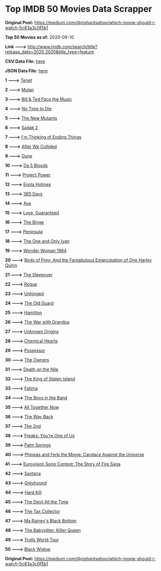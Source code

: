 # Top IMDB 50 Movies Data Scrapper

**Original Post:** https://medium.com/@nishantsahoo/which-movie-should-i-watch-5c83a3c0f5b1

**Top 50 Movies as of:** 2020-09-10

**Link --->** http://www.imdb.com/search/title?release_date=2020,2020&title_type=feature

**CSV Data File:** [here](/Data/data.csv)

**JSON Data File:** [here](/Data/data.json)

**1 --->** [Tenet](https://www.imdb.com/title/tt6723592/?ref_=adv_li_tt)

**2 --->** [Mulan](https://www.imdb.com/title/tt4566758/?ref_=adv_li_tt)

**3 --->** [Bill & Ted Face the Music](https://www.imdb.com/title/tt1086064/?ref_=adv_li_tt)

**4 --->** [No Time to Die](https://www.imdb.com/title/tt2382320/?ref_=adv_li_tt)

**5 --->** [The New Mutants](https://www.imdb.com/title/tt4682266/?ref_=adv_li_tt)

**6 --->** [Sadak 2](https://www.imdb.com/title/tt7886848/?ref_=adv_li_tt)

**7 --->** [I'm Thinking of Ending Things](https://www.imdb.com/title/tt7939766/?ref_=adv_li_tt)

**8 --->** [After We Collided](https://www.imdb.com/title/tt10362466/?ref_=adv_li_tt)

**9 --->** [Dune](https://www.imdb.com/title/tt1160419/?ref_=adv_li_tt)

**10 --->** [Da 5 Bloods](https://www.imdb.com/title/tt9777644/?ref_=adv_li_tt)

**11 --->** [Project Power](https://www.imdb.com/title/tt7550000/?ref_=adv_li_tt)

**12 --->** [Enola Holmes](https://www.imdb.com/title/tt7846844/?ref_=adv_li_tt)

**13 --->** [365 Days](https://www.imdb.com/title/tt10886166/?ref_=adv_li_tt)

**14 --->** [Ava](https://www.imdb.com/title/tt8784956/?ref_=adv_li_tt)

**15 --->** [Love, Guaranteed](https://www.imdb.com/title/tt11100856/?ref_=adv_li_tt)

**16 --->** [The Binge](https://www.imdb.com/title/tt10994688/?ref_=adv_li_tt)

**17 --->** [Peninsula](https://www.imdb.com/title/tt8850222/?ref_=adv_li_tt)

**18 --->** [The One and Only Ivan](https://www.imdb.com/title/tt3661394/?ref_=adv_li_tt)

**19 --->** [Wonder Woman 1984](https://www.imdb.com/title/tt7126948/?ref_=adv_li_tt)

**20 --->** [Birds of Prey: And the Fantabulous Emancipation of One Harley Quinn](https://www.imdb.com/title/tt7713068/?ref_=adv_li_tt)

**21 --->** [The Sleepover](https://www.imdb.com/title/tt10888708/?ref_=adv_li_tt)

**22 --->** [Rogue](https://www.imdb.com/title/tt11576124/?ref_=adv_li_tt)

**23 --->** [Unhinged](https://www.imdb.com/title/tt10059518/?ref_=adv_li_tt)

**24 --->** [The Old Guard](https://www.imdb.com/title/tt7556122/?ref_=adv_li_tt)

**25 --->** [Hamilton](https://www.imdb.com/title/tt8503618/?ref_=adv_li_tt)

**26 --->** [The War with Grandpa](https://www.imdb.com/title/tt4532038/?ref_=adv_li_tt)

**27 --->** [Unknown Origins](https://www.imdb.com/title/tt5827790/?ref_=adv_li_tt)

**28 --->** [Chemical Hearts](https://www.imdb.com/title/tt5843876/?ref_=adv_li_tt)

**29 --->** [Possessor](https://www.imdb.com/title/tt5918982/?ref_=adv_li_tt)

**30 --->** [The Owners](https://www.imdb.com/title/tt9806370/?ref_=adv_li_tt)

**31 --->** [Death on the Nile](https://www.imdb.com/title/tt7657566/?ref_=adv_li_tt)

**32 --->** [The King of Staten Island](https://www.imdb.com/title/tt9686708/?ref_=adv_li_tt)

**33 --->** [Fatima](https://www.imdb.com/title/tt2197936/?ref_=adv_li_tt)

**34 --->** [The Boys in the Band](https://www.imdb.com/title/tt10199914/?ref_=adv_li_tt)

**35 --->** [All Together Now](https://www.imdb.com/title/tt3155342/?ref_=adv_li_tt)

**36 --->** [The Way Back](https://www.imdb.com/title/tt8544498/?ref_=adv_li_tt)

**37 --->** [The 2nd](https://www.imdb.com/title/tt11697484/?ref_=adv_li_tt)

**38 --->** [Freaks: You're One of Us](https://www.imdb.com/title/tt12875782/?ref_=adv_li_tt)

**39 --->** [Palm Springs](https://www.imdb.com/title/tt9484998/?ref_=adv_li_tt)

**40 --->** [Phineas and Ferb the Movie: Candace Against the Universe](https://www.imdb.com/title/tt1817232/?ref_=adv_li_tt)

**41 --->** [Eurovision Song Contest: The Story of Fire Saga](https://www.imdb.com/title/tt8580274/?ref_=adv_li_tt)

**42 --->** [Santana](https://www.imdb.com/title/tt11769162/?ref_=adv_li_tt)

**43 --->** [Greyhound](https://www.imdb.com/title/tt6048922/?ref_=adv_li_tt)

**44 --->** [Hard Kill](https://www.imdb.com/title/tt11656172/?ref_=adv_li_tt)

**45 --->** [The Devil All the Time](https://www.imdb.com/title/tt7395114/?ref_=adv_li_tt)

**46 --->** [The Tax Collector](https://www.imdb.com/title/tt8461224/?ref_=adv_li_tt)

**47 --->** [Ma Rainey's Black Bottom](https://www.imdb.com/title/tt10514222/?ref_=adv_li_tt)

**48 --->** [The Babysitter: Killer Queen](https://www.imdb.com/title/tt11024272/?ref_=adv_li_tt)

**49 --->** [Trolls World Tour](https://www.imdb.com/title/tt6587640/?ref_=adv_li_tt)

**50 --->** [Black Widow](https://www.imdb.com/title/tt3480822/?ref_=adv_li_tt)

**Original Post:** https://medium.com/@nishantsahoo/which-movie-should-i-watch-5c83a3c0f5b1
